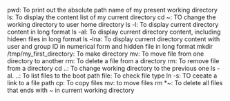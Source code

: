 pwd: To print out the absolute path name of my present working directory
ls: To display the content list of my current directory
cd ~: TO change the working directory to user home directory
ls -l: To display current directory content in long format
ls -al: To display current directory content, including hideen files in long format
ls -lna: To display current directory content with user and group ID in numerical form and hidden file in long format
mkdir /tmp/my_first_directory: To make directory
mv: To move file from one directory to another
rm: To delete a file from a directory
rm: To remove file from a directory
cd ..: To change working directory to the previous one
ls -al. ..: To list files to the boot path
file: To check file type
ln -s: TO ceeate a link to a file path
cp: To copy files
mv: to move files
rm *~: To delete all files that ends with ~ in current working directory
